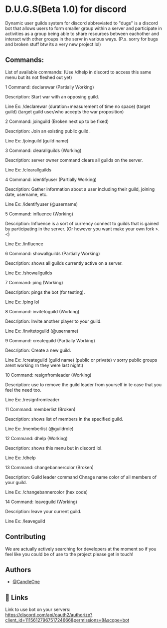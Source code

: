 
# D.U.G.S(Beta 1.0) for discord

Dynamic user guilds system for discord abbreviated to "dugs" is a discord bot that allows users to form smaller group within a server and participate in activities as a group being able to share resources between eachother and interact with other groups in the servr in various ways. (P.s. sorry for bugs and broken stuff btw its a very new project lol)


## Commands:

List of available commands: (Use /dhelp in discord to access this same menu but its not fleshed out yet)

1 Command: declarewar (Partially Working)

Description: Start war with an opposing guild.

Line Ex: /declarewar (duration+measurement of time no space) (target guild) (target guild user/who accepts the war proposition)

2 Command: joinguild (Broken next up to be fixed)

Description: Join an existing public guild.

Line Ex: /joinguild (guild name)

3 Command: clearallguilds (Working)

Description: server owner command clears all guilds on the server.

Line Ex: /clearallguilds

4 Command: identifyuser (Partially Working)

Description: Gather information about a user including their guild, joining date, username, etc.

Line Ex: /identifyuser (@username)

5 Command: influence (Working)

Description: Influence is a sort of currency connect to guilds that is gained by participating in the server.
(Or however you want make your own fork >.<)

Line Ex: /influence

6 Command: showallguilds (Partially Working)

Description: shows all guilds currently active on a server.

Line Ex: /showallguilds

7 Command: ping (Working)

Description: pings the bot (for testing).

Line Ex: /ping lol

8 Command: invitetoguild (Working)

Description: Invite another player to your guild.

Line Ex: /invitetoguild (@username)

9 Command: createguild (Partially Working)

Description: Create a new guild.

Line Ex: /createguild (guild name) (public or private) v sorry public groups arent working rn they were last night:(

10 Command: resignfromleader (Working)

Description: use to remove the guild leader from yourself in te case that you feel the need too.

Line Ex: /resignfromleader

11 Command: memberlist (Broken)

Description: shows list of members in the specified guild.

Line Ex: /memberlist (@guildrole)

12 Command: dhelp (Working)

Description: shows this menu but in discord lol.

Line Ex: /dhelp

13 Command: changebannercolor (Broken)

Description: Guild leader command Chnage name color of all members of your guild.

Line Ex: /changebannercolor (hex code)

14 Command: leaveguild (Working)

Description: leave your current guild.

Line Ex: /leaveguild


## Contributing

We are actually actively searching for developers at the moment so if you feel like you could be of use to the project please get in touch!
## Authors

- [@CandleOne](https://github.com/CandleOne)


## 🔗 Links
Link to use bot on your servers:                                
https://discord.com/api/oauth2/authorize?client_id=1115612796751724666&permissions=8&scope=bot


